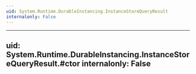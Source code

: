 ```yaml
---
uid: System.Runtime.DurableInstancing.InstanceStoreQueryResult
internalonly: False
---
```


---
uid: System.Runtime.DurableInstancing.InstanceStoreQueryResult.#ctor
internalonly: False
---
